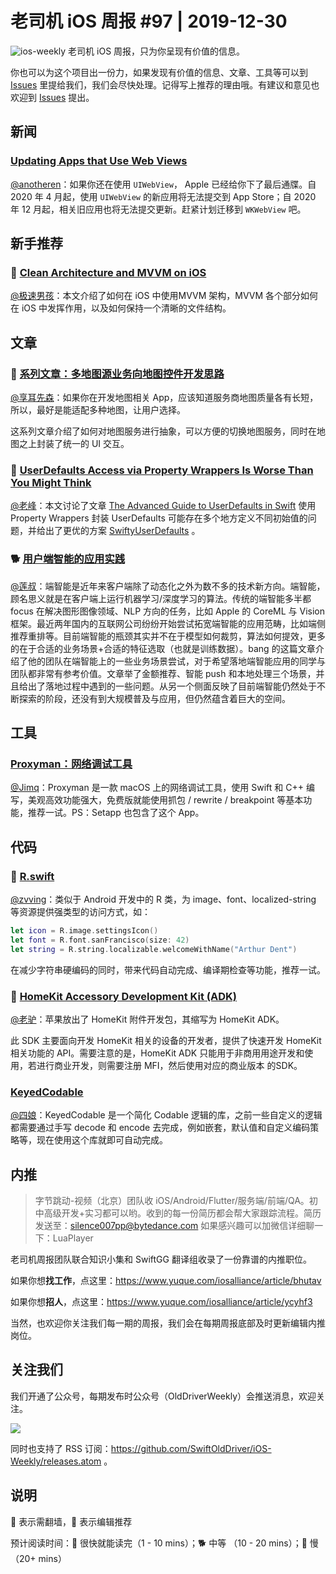 # 老司机 iOS 周报 #97 | 2019-12-30

![ios-weekly](https://github.com/SwiftOldDriver/iOS-Weekly/blob/master/assets/ios-weekly.png?raw=true)
老司机 iOS 周报，只为你呈现有价值的信息。

你也可以为这个项目出一份力，如果发现有价值的信息、文章、工具等可以到 [Issues](https://github.com/SwiftOldDriver/iOS-Weekly/issues) 里提给我们，我们会尽快处理。记得写上推荐的理由哦。有建议和意见也欢迎到 [Issues](https://github.com/SwiftOldDriver/iOS-Weekly/issues) 提出。

## 新闻

### [Updating Apps that Use Web Views](https://developer.apple.com/news/?id=12232019b)

[@anotheren](https://github.com/anotheren)：如果你还在使用 `UIWebView`， Apple 已经给你下了最后通牒。自 2020 年 4 月起，使用 `UIWebView` 的新应用将无法提交到 App Store；自 2020 年 12 月起，相关旧应用也将无法提交更新。赶紧计划迁移到 `WKWebView` 吧。

## 新手推荐

### 🐎 [Clean Architecture and MVVM on iOS](https://tech.olx.com/clean-architecture-and-mvvm-on-ios-c9d167d9f5b3)

[@极速男孩](https://github.com/ztlyyznf001)：本文介绍了如何在 iOS 中使用MVVM 架构，MVVM 各个部分如何在 iOS 中发挥作用，以及如何保持一个清晰的文件结构。

## 文章

### 🐢 [系列文章：多地图源业务向地图控件开发思路](https://juejin.im/post/5e01c75c51882512766f4cf0)

[@享耳先森](https://github.com/iblacksun)：如果你在开发地图相关  App，应该知道服务商地图质量各有长短，所以，最好是能适配多种地图，让用户选择。

这系列文章介绍了如何对地图服务进行抽象，可以方便的切换地图服务，同时在地图之上封装了统一的  UI  交互。

### 🐎 [UserDefaults Access via Property Wrappers Is Worse Than You Might Think](https://christiantietze.de/posts/2019/12/userdefaults-property-wrappers/)

[@老峰](https://github.com/gesantung)：本文讨论了文章 [The Advanced Guide to UserDefaults in Swift](https://www.vadimbulavin.com/advanced-guide-to-userdefaults-in-swift/) 使用 Property Wrappers 封装 UserDefaults 可能存在多个地方定义不同初始值的问题，并给出了更优的方案 [SwiftyUserDefaults](https://github.com/sunshinejr/SwiftyUserDefaults.git) 。


###  🐕 [用户端智能的应用实践](http://blog.cnbang.net/tech/3643/)
[@莲叔](https://weibo.com/aaaron7)：端智能是近年来客户端除了动态化之外为数不多的技术新方向。端智能，顾名思义就是在客户端上运行机器学习/深度学习的算法。传统的端智能多半都 focus 在解决图形图像领域、NLP 方向的任务，比如 Apple 的 CoreML 与 Vision 框架。最近两年国内的互联网公司纷纷开始尝试拓宽端智能的应用范畴，比如端侧推荐重排等。目前端智能的瓶颈其实并不在于模型如何裁剪，算法如何提效，更多的在于合适的业务场景+合适的特征选取（也就是训练数据）。bang 的这篇文章介绍了他的团队在端智能上的一些业务场景尝试，对于希望落地端智能应用的同学与团队都非常有参考价值。文章举了金额推荐、智能 push 和本地处理三个场景，并且给出了落地过程中遇到的一些问题。从另一个侧面反映了目前端智能仍然处于不断探索的阶段，还没有到大规模普及与应用，但仍然蕴含着巨大的空间。

## 工具

### [Proxyman：网络调试工具](https://proxyman.io)

[@Jimq](https://github.com/waz0820)：Proxyman 是一款 macOS 上的网络调试工具，使用 Swift 和 C++ 编写，美观高效功能强大，免费版就能使用抓包 / rewrite / breakpoint 等基本功能，推荐一试。PS：Setapp 也包含了这个 App。

## 代码

### 🐎 [R.swift](https://github.com/mac-cain13/R.swift)

[@zvving](https://github.com/zvving)：类似于 Android 开发中的 R 类，为 image、font、localized-string 等资源提供强类型的访问方式，如：
```swift
let icon = R.image.settingsIcon()
let font = R.font.sanFrancisco(size: 42)
let string = R.string.localizable.welcomeWithName("Arthur Dent")
```
在减少字符串硬编码的同时，带来代码自动完成、编译期检查等功能，推荐一试。

### 🐎 [HomeKit Accessory Development Kit (ADK)](https://github.com/apple/HomeKitADK)

[@老驴](https://www.weibo.com/6090610445)：苹果放出了 HomeKit 附件开发包，其缩写为 HomeKit ADK。

此 SDK 主要面向开发 HomeKit 相关的设备的开发者，提供了快速开发 HomeKit 相关功能的 API。需要注意的是，HomeKit ADK 只能用于非商用用途开发和使用，若进行商业开发，则需要注册 MFI，然后使用对应的商业版本 的SDK。

### [KeyedCodable](https://github.com/dgrzeszczak/KeyedCodable)

[@四娘](https://kemchenj.github.io)：KeyedCodable 是一个简化 Codable 逻辑的库，之前一些自定义的逻辑都需要通过手写 decode 和 encode 去完成，例如嵌套，默认值和自定义编码策略等，现在使用这个库就即可自动完成。

## 内推

> 字节跳动-视频（北京）团队收 iOS/Android/Flutter/服务端/前端/QA。初中高级开发+实习都可以哟。收到的每一份简历都会帮大家跟踪流程。简历发送至：silence007pp@bytedance.com  如果感兴趣可以加微信详细聊一下：LuaPlayer

老司机周报团队联合知识小集和 SwiftGG 翻译组收录了一份靠谱的内推职位。

如果你想**找工作**，点这里：https://www.yuque.com/iosalliance/article/bhutav

如果你想**招人**，点这里：https://www.yuque.com/iosalliance/article/ycyhf3

当然，也欢迎你关注我们每一期的周报，我们会在每期周报底部及时更新编辑内推岗位。

## 关注我们

我们开通了公众号，每期发布时公众号（OldDriverWeekly）会推送消息，欢迎关注。

![](https://github.com/SwiftOldDriver/iOS-Weekly/blob/master/assets/qrcode_for_wechat.jpg?raw=true)

同时也支持了 RSS 订阅：https://github.com/SwiftOldDriver/iOS-Weekly/releases.atom 。

## 说明

🚧 表示需翻墙，🌟 表示编辑推荐

预计阅读时间：🐎 很快就能读完（1 - 10 mins）；🐕 中等 （10 - 20 mins）；🐢 慢（20+ mins）


